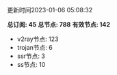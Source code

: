 更新时间2023-01-06 05:08:32

**总订阅: 45**
**总节点: 788**
**有效节点: 142**
- v2ray节点: 123
- trojan节点: 6
- ssr节点: 3
- ss节点: 10
